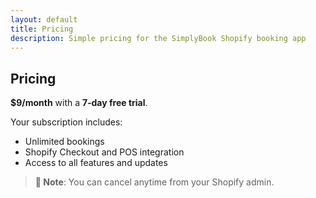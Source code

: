 ```yaml
---
layout: default
title: Pricing
description: Simple pricing for the SimplyBook Shopify booking app
---
```


## Pricing

**$9/month** with a **7‑day free trial**.

Your subscription includes:

- Unlimited bookings
- Shopify Checkout and POS integration
- Access to all features and updates

> **📝 Note**: You can cancel anytime from your Shopify admin.


